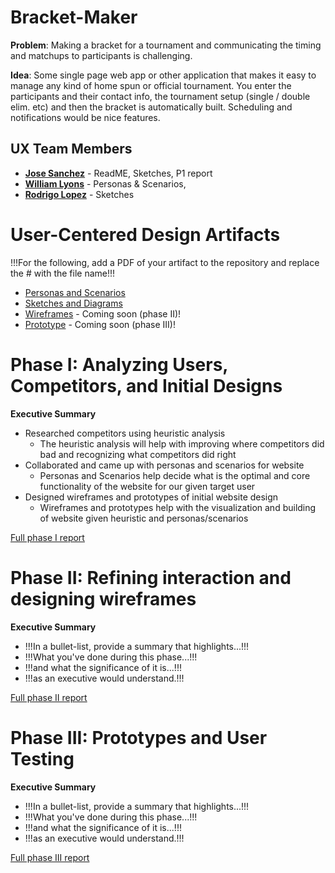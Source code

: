<!-- !!! NOTE: Delete all parts of this file surrounded by three exclamation marks (including the exclamation marks themselves) and replace them with the appropriate content -- they are only instructions and shouldn't be in your report!!!
-->
# Bracket-Maker

**Problem**: Making a bracket for a tournament and communicating the timing and matchups to participants is challenging.

**Idea**: Some single page web app or other application that makes it easy to manage any kind of home spun or official tournament. You enter the participants and their contact info, the tournament setup (single / double elim. etc) and then the bracket is automatically built. Scheduling and notifications would be nice features.

## UX Team Members

* **[Jose Sanchez](https://usabilityengineering.github.io/ux-portfolio-Syndicate1259/)** - ReadME, Sketches, P1 report
* **[William Lyons](https://github.com/UsabilityEngineering/ux-portfolio-wtlyons54)** - Personas & Scenarios,
* **[Rodrigo Lopez](https://github.com/UsabilityEngineering/ux-portfolio-rylopez838)** - Sketches
# User-Centered Design Artifacts
 
!!!For the following, add a PDF of your artifact to the repository and replace the # with the file name!!!
* [Personas and Scenarios](personas/)
* [Sketches and Diagrams](sketches/)
* [Wireframes](#) - Coming soon (phase II)!
* [Prototype](#) - Coming soon (phase III)!

# Phase I: Analyzing Users, Competitors, and Initial Designs

**Executive Summary**

* Researched competitors using heuristic analysis
  + The heuristic analysis will help with improving where competitors did bad and recognizing what competitors did right
* Collaborated and came up with personas and scenarios for website
  + Personas and Scenarios help decide what is the optimal and core functionality of the website for our given target user
* Designed wireframes and prototypes of initial website design
  + Wireframes and prototypes help with the visualization and building of website given heuristic and personas/scenarios
 
[Full phase I report](phaseI/)

# Phase II: Refining interaction and designing wireframes

**Executive Summary**

* !!!In a bullet-list, provide a summary that highlights...!!!
* !!!What you've done during this phase...!!!
* !!!and what the significance of it is...!!!
* !!!as an executive would understand.!!!

[Full phase II report](phaseII/)

# Phase III: Prototypes and User Testing

**Executive Summary**

* !!!In a bullet-list, provide a summary that highlights...!!!
* !!!What you've done during this phase...!!!
* !!!and what the significance of it is...!!!
* !!!as an executive would understand.!!!

[Full phase III report](phaseIII/)
<!-- --->
